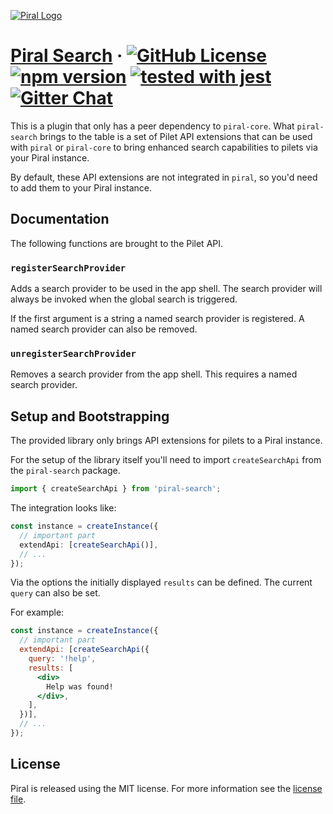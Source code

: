[![Piral Logo](https://github.com/smapiot/piral/raw/master/docs/assets/logo.png)](https://piral.io)

# [Piral Search](https://piral.io) &middot; [![GitHub License](https://img.shields.io/badge/license-MIT-blue.svg)](https://github.com/smapiot/piral/blob/master/LICENSE) [![npm version](https://img.shields.io/npm/v/piral-search.svg?style=flat)](https://www.npmjs.com/package/piral-search) [![tested with jest](https://img.shields.io/badge/tested_with-jest-99424f.svg)](https://jestjs.io) [![Gitter Chat](https://badges.gitter.im/gitterHQ/gitter.png)](https://gitter.im/piral-io/community)

This is a plugin that only has a peer dependency to `piral-core`. What `piral-search` brings to the table is a set of Pilet API extensions that can be used with `piral` or `piral-core` to bring enhanced search capabilities to pilets via your Piral instance.

By default, these API extensions are not integrated in `piral`, so you'd need to add them to your Piral instance.

## Documentation

The following functions are brought to the Pilet API.

### `registerSearchProvider`

Adds a search provider to be used in the app shell. The search provider will always be invoked when the global search is triggered.

If the first argument is a string a named search provider is registered. A named search provider can also be removed.

### `unregisterSearchProvider`

Removes a search provider from the app shell. This requires a named search provider.

## Setup and Bootstrapping

The provided library only brings API extensions for pilets to a Piral instance.

For the setup of the library itself you'll need to import `createSearchApi` from the `piral-search` package.

```ts
import { createSearchApi } from 'piral-search';
```

The integration looks like:

```ts
const instance = createInstance({
  // important part
  extendApi: [createSearchApi()],
  // ...
});
```

Via the options the initially displayed `results` can be defined. The current `query` can also be set.

For example:

```jsx
const instance = createInstance({
  // important part
  extendApi: [createSearchApi({
    query: '!help',
    results: [
      <div>
        Help was found!
      </div>,
    ],
  })],
  // ...
});
```

## License

Piral is released using the MIT license. For more information see the [license file](./LICENSE).
